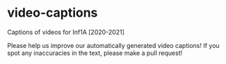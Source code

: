 # video-captions
Captions of videos for Inf1A [2020-2021]

Please help us improve our automatically generated video captions! If you spot any inaccuracies in the text, please make a pull request!
